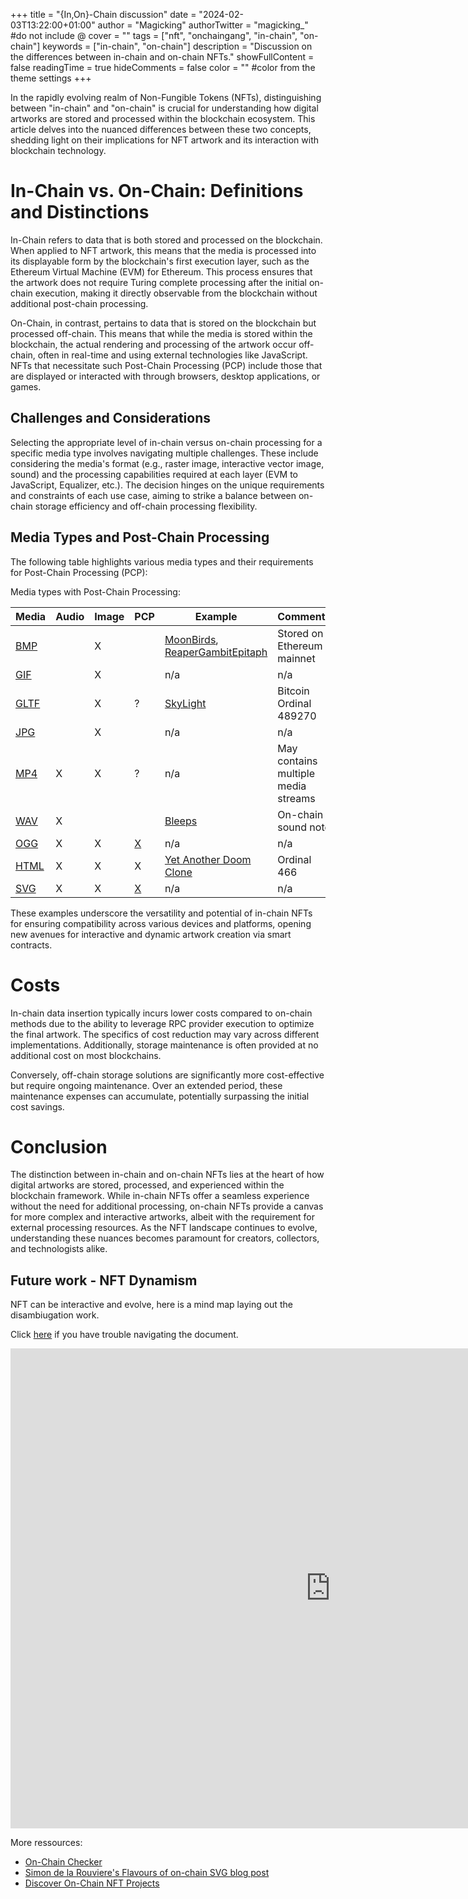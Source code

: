 +++
title = "{In,On}-Chain discussion"
date = "2024-02-03T13:22:00+01:00"
author = "Magicking"
authorTwitter = "magicking_" #do not include @
cover = ""
tags = ["nft", "onchaingang", "in-chain", "on-chain"]
keywords = ["in-chain", "on-chain"]
description = "Discussion on the differences between in-chain and on-chain NFTs."
showFullContent = false
readingTime = true
hideComments = false
color = "" #color from the theme settings
+++

In the rapidly evolving realm of Non-Fungible Tokens (NFTs), distinguishing between "in-chain" and "on-chain" is crucial for understanding how digital artworks are stored and processed within the blockchain ecosystem. This article delves into the nuanced differences between these two concepts, shedding light on their implications for NFT artwork and its interaction with blockchain technology.

# In-Chain vs. On-Chain: Definitions and Distinctions
In-Chain refers to data that is both stored and processed on the blockchain. When applied to NFT artwork, this means that the media is processed into its displayable form by the blockchain's first execution layer, such as the Ethereum Virtual Machine (EVM) for Ethereum. This process ensures that the artwork does not require Turing complete processing after the initial on-chain execution, making it directly observable from the blockchain without additional post-chain processing.

On-Chain, in contrast, pertains to data that is stored on the blockchain but processed off-chain. This means that while the media is stored within the blockchain, the actual rendering and processing of the artwork occur off-chain, often in real-time and using external technologies like JavaScript. NFTs that necessitate such Post-Chain Processing (PCP) include those that are displayed or interacted with through browsers, desktop applications, or games.

## Challenges and Considerations
Selecting the appropriate level of in-chain versus on-chain processing for a specific media type involves navigating multiple challenges. These include considering the media's format (e.g., raster image, interactive vector image, sound) and the processing capabilities required at each layer (EVM to JavaScript, Equalizer, etc.). The decision hinges on the unique requirements and constraints of each use case, aiming to strike a balance between on-chain storage efficiency and off-chain processing flexibility.

## Media Types and Post-Chain Processing

The following table highlights various media types and their requirements for Post-Chain Processing (PCP):

Media types with Post-Chain Processing:

| Media | Audio | Image | PCP | Example | Comments |
| ----- | ------| ----- | ----| --------| ---------|
|[BMP](https://en.wikipedia.org/wiki/BMP_file_format) | |X| |[MoonBirds](https://opensea.io/fr/assets/ethereum/0x23581767a106ae21c074b2276d25e5c3e136a68b/8173), [ReaperGambitEpitaph](https://opensea.io/assets/ethereum/0x46d0d00e847ed9c2756cfd941e70d99e9152a22f/0) | Stored on Ethereum mainnet |
|[GIF](https://en.wikipedia.org/wiki/GIF#File_format) | |X| |n/a|n/a|
|[GLTF](https://www.khronos.org/assets/uploads/developers/library/overview/gltf-overview.pdf)| |X|?|[SkyLight](https://www.ord.io/489270)| Bitcoin Ordinal 489270 |
|[JPG](https://en.wikipedia.org/wiki/JPEG#Syntax_and_structure) | |X| |n/a|n/a|
|[MP4](https://https://en.wikipedia.org/wiki/MP4_file_format#Data_streams) |X|X|?|n/a|May contains multiple media streams|
|[WAV](https://en.wikipedia.org/wiki/WAV#) |X| | |[Bleeps](https://opensea.io/assets/ethereum/0x9d27527ada2cf29fbdab2973cfa243845a08bd3f/405)| On-chain sound note |
|[OGG](https://en.wikipedia.org/wiki/Ogg#) |X|X|[X](https://en.wikipedia.org/wiki/Continuous_Media_Markup_Language)|n/a|n/a|
|[HTML](https://en.wikipedia.org/wiki/HTML#)|X|X|X|[Yet Another Doom Clone](https://ordinals.com/content/521f8eccffa4c41a3a7728dd012ea5a4a02feed81f41159231251ecf1e5c79dai0)| Ordinal 466 |
|[SVG](https://en.wikipedia.org/wiki/SVG) |X|X|[X](https://en.wikipedia.org/wiki/SVG_animation)|n/a|n/a|


These examples underscore the versatility and potential of in-chain NFTs for ensuring compatibility across various devices and platforms, opening new avenues for interactive and dynamic artwork creation via smart contracts.

# Costs

In-chain data insertion typically incurs lower costs compared to on-chain methods due to the ability to leverage RPC provider execution to optimize the final artwork. The specifics of cost reduction may vary across different implementations. Additionally, storage maintenance is often provided at no additional cost on most blockchains.

Conversely, off-chain storage solutions are significantly more cost-effective but require ongoing maintenance. Over an extended period, these maintenance expenses can accumulate, potentially surpassing the initial cost savings.

# Conclusion

The distinction between in-chain and on-chain NFTs lies at the heart of how digital artworks are stored, processed, and experienced within the blockchain framework. While in-chain NFTs offer a seamless experience without the need for additional processing, on-chain NFTs provide a canvas for more complex and interactive artworks, albeit with the requirement for external processing resources. As the NFT landscape continues to evolve, understanding these nuances becomes paramount for creators, collectors, and technologists alike.

## Future work - NFT Dynamism

NFT can be interactive and evolve, here is a mind map laying out the disambiugation work.

Click [here](https://viewer.diagrams.net/index.html?target=blank&highlight=0000ff&nav=1&title=Dynamic%20NFT%20disambiguation.drawio#Uhttps%3A%2F%2Fdrive.google.com%2Fuc%3Fid%3D1EKwLBN6kVsxHzujLLU3eX9c4ReQ2EUXX%26export%3Ddownload) if you have trouble navigating the document.

<iframe frameborder="0" style="min-width:1024px; min-height:768px; width:1024px;height:768px;" src="https://viewer.diagrams.net/?target=blank&highlight=0000ff&nav=1&title=Dynamic%20NFT%20disambiguation.drawio#Uhttps%3A%2F%2Fdrive.google.com%2Fuc%3Fid%3D1EKwLBN6kVsxHzujLLU3eX9c4ReQ2EUXX%26export%3Ddownload"></iframe>

More ressources:
 - [On-Chain Checker](https://onchainchecker.xyz/)
 - [Simon de la Rouviere's Flavours of on-chain SVG blog post](https://blog.simondlr.com/posts/flavours-of-on-chain-svg-nfts-on-ethereum)
 - [Discover On-Chain NFT Projects](https://www.fullyonchain.art/)
